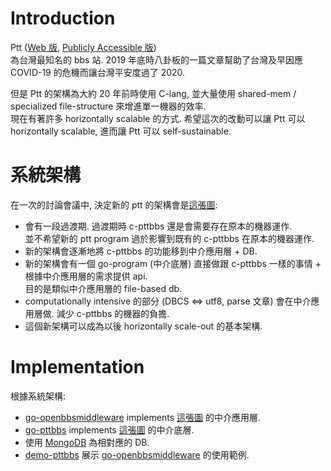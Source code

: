 # Introduction

Ptt ([Web 版](https://term.ptt.cc/), [Publicly Accessible 版](https://www.ptt.cc/bbs/index.html)) \
為台灣最知名的 bbs 站. 2019 年底時八卦板的一篇文章幫助了台灣及早因應 COVID-19 的危機而讓台灣平安度過了 2020.

但是 Ptt 的架構為大約 20 年前時使用 C-lang, 並大量使用 shared-mem / specialized file-structure 來增進單一機器的效率. \
現在有著許多 horizontally scalable 的方式. 希望這次的改動可以讓 Ptt 可以 horizontally scalable, 進而讓 Ptt 可以 self-sustainable.

# 系統架構

在一次的討論會議中, 決定新的 ptt 的架構會是[這張圖](https://github.com/Ptt-official-app/ptt_official_app_wanted#%E7%B3%BB%E7%B5%B1%E6%9E%B6%E6%A7%8B):

* 會有一段過渡期. 過渡期時 c-pttbbs 還是會需要存在原本的機器運作. \
  並不希望新的 ptt program 過於影響到既有的 c-pttbbs 在原本的機器運作.
* 新的架構會逐漸地將 c-pttbbs 的功能移到中介應用層 + DB.
* 新的架構會有一個 go-program (中介底層) 直接做跟 c-pttbbs 一樣的事情 + 根據中介應用層的需求提供 api. \
  目的是類似中介應用層的 file-based db.
* computationally intensive 的部分 (DBCS <=> utf8, parse 文章) 會在中介應用層做. 減少 c-pttbbs 的機器的負擔.
* 這個新架構可以成為以後 horizontally scale-out 的基本架構.

# Implementation

根據系統架構:

* [go-openbbsmiddleware](https://github.com/Ptt-official-app/go-openbbsmiddleware) implements [這張圖](https://github.com/Ptt-official-app/ptt_official_app_wanted#%E7%B3%BB%E7%B5%B1%E6%9E%B6%E6%A7%8B) 的中介應用層.
* [go-pttbbs](https://github.com/Ptt-official-app/go-pttbbs) implements [這張圖](https://github.com/Ptt-official-app/ptt_official_app_wanted#%E7%B3%BB%E7%B5%B1%E6%9E%B6%E6%A7%8B) 的中介底層.
* 使用 [MongoDB](https://www.mongodb.com/) 為相對應的 DB.
* [demo-pttbbs](https://github.com/Ptt-official-app/demo-pttbbs) 展示 [go-openbbsmiddleware](https://github.com/Ptt-official-app/go-openbbsmiddleware) 的使用範例.
